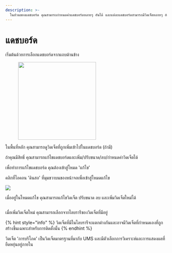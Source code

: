 ```yaml
---
description: >-
  ในส่วนของแดชบอร์ด คุณสามารถกำหนดค่าแดชบอร์ดหลายๆ อันได้ และแต่ละแดชบอร์ดสามารถมีวิดเจ็ตหลายๆ อันได้
---
```


# แดชบอร์ด

เริ่มต้นด้วยการเลือกแดชบอร์ดจากแถบด้านข้าง

<div align="left"><figure><img src="../../.gitbook/assets/image (5).png" alt="" width="243"><figcaption></figcaption></figure></div>

ในพื้นที่หลัก คุณสามารถดูวิดเจ็ตที่ถูกเพิ่มเข้าไปในแดชบอร์ด (ถ้ามี)

ถ้าคุณมีสิทธิ์ คุณสามารถแก้ไขแดชบอร์ดและเพิ่ม/ปรับขนาด/ลบ/กำหนดค่าวิดเจ็ตได้

เพื่อทำการแก้ไขแดชบอร์ด คุณต้องเข้าสู่โหมด 'แก้ไข'

คลิกที่ไอคอน 'ดินสอ' ที่มุมขวาบนของหน้าจอเพื่อเข้าสู่โหมดแก้ไข

![](<../../.gitbook/assets/image (6).png>)

เมื่ออยู่ในโหมดแก้ไข คุณสามารถแก้ไขวิดเจ็ต ปรับขนาด ลบ และเพิ่มวิดเจ็ตใหม่ได้

<figure><img src="../../.gitbook/assets/image (7).png" alt=""><figcaption></figcaption></figure>

เมื่อเพิ่มวิดเจ็ตใหม่ คุณสามารถเลือกจากไลบรารีของวิดเจ็ตที่มีอยู่

{% hint style="info" %}
วิดเจ็ตที่มีในไลบรารีจะแตกต่างกันและอาจมีวิดเจ็ตที่กำหนดเองที่ถูกสร้างขึ้นเฉพาะสำหรับการติดตั้งนั้น
{% endhint %}

วิดเจ็ต 'การบริโภค' เป็นวิดเจ็ตมาตรฐานที่มากับ UMS และมีตัวเลือกการวิเคราะห์และการแสดงผลที่ยืดหยุ่นอยู่ภายใน

<figure><img src="../../.gitbook/assets/image (8).png" alt=""><figcaption></figcaption></figure>